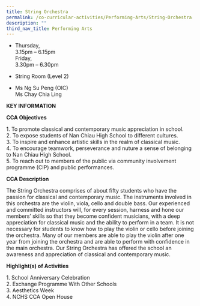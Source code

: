 ```yaml
---
title: String Orchestra
permalink: /co-curricular-activities/Performing-Arts/String-Orchestra
description: ""
third_nav_title: Performing Arts
---
```

*   Thursday,  
    3.15pm – 6.15pm  
    Friday,  
    3.30pm – 6.30pm  

*   String Room (Level 2)

*   Ms Ng Su Peng (OIC)  
    Ms Chay Chia Ling

**KEY INFORMATION**

**CCA Objectives**


1\. To promote classical and contemporary music appreciation in school. <br>
2\. To expose students of Nan Chiau High School to different cultures. <br>
3\. To inspire and enhance artistic skills in the realm of classical music. <br>
4\. To encourage teamwork, perseverance and nuture a sense of belonging to Nan Chiau High School. <br>
5\. To reach out to members of the public via community involvement programme (CIP) and public performances.

**CCA Description**

The String Orchestra comprises of about fifty students who have the passion for classical and contemporary music. The instruments involved in this orchestra are the violin, viola, cello and double bass. Our experienced and committed instructors will, for every session, harness and hone our members’ skills so that they become confident musicians, with a deep appreciation for classical music and the ability to perform in a team. It is not necessary for students to know how to play the violin or cello before joining the orchestra. Many of our members are able to play the violin after one year from joining the orchestra and are able to perform with confidence in the main orchestra. Our String Orchestra has offered the school an awareness and appreciation of classical and contemporary music.

**Highlight(s) of Activities**

1\. School Anniversary Celebration<br>
2\. Exchange Programme With Other Schools<br>
3\. Aesthetics Week<br>
4\. NCHS CCA Open House